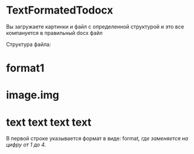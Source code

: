 # TextFormatedTodocx
Вы загружаете картинки и файл с определенной структурой и это все компануется в правильный docx файл

Структура файла:
# format1
# image.img
# text text text text



В первой строке указывается формат в виде: format<i>, где <i> заменяется на цифру от 1 до 4.
